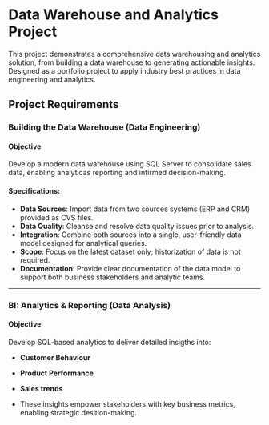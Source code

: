 # Data Warehouse and Analytics Project
This project demonstrates a comprehensive data warehousing and analytics solution, from building a data warehouse to generating actionable insights. Designed as a portfolio project to apply industry best practices in data engineering and analytics.

## Project Requirements

### Building the Data Warehouse (Data Engineering)

#### Objective
Develop a modern data warehouse using SQL Server to consolidate sales data, enabling analyticas reporting and infirmed decision-making.

#### Specifications:
- **Data Sources**: Import data from two sources systems (ERP and CRM) provided as CVS files.
- **Data Quality**: Cleanse and resolve data quality issues prior to analysis.
- **Integration**: Combine both sources into a single, user-friendly data model designed for analytical queries.
- **Scope**: Focus on the latest dataset only; historization of data is not required.
- **Documentation**: Provide clear documentation of the data model to support both business stakeholders and analytic teams.

---

### BI: Analytics & Reporting (Data Analysis)

#### Objective
Develop SQL-based analytics to deliver detailed insigths into:
- **Customer Behaviour**
- **Product Performance**
- **Sales trends**

- These insights empower stakeholders with key business metrics, enabling strategic desition-making.

